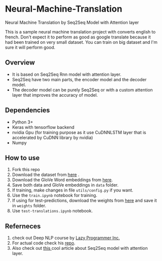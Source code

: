 # Neural-Machine-Translation
Neural Machine Translation by Seq2Seq Model with Attention layer

This is a sample neural machine translation project with converts english to french. Don't expect it to perform as good as google translate because it had been trained on very small dataset. You can train on big dataset and I'm sure it will perform good.

## Overview
* It is based on Seq2Seq Rnn model with attention layer.<br/>
* Seq2Seq have two main parts, the encoder model and the decoder model. <br/>
* The decoder model can be purely Seq2Seq or with a custom attention layer that improves the accuracy of model.

## Dependencies
* Python 3+
* Keras with tensorflow backend
* nvidia Gpu (for training purpose as it use CuDNNLSTM layer that is accelerated by CuDNN library by nvidia)
* Numpy

## How to use
1. Fork this repo
2. Download the dataset from <a href='https://github.com/susanli2016/NLP-with-Python/tree/master/data'>here</a> .
3. Download the GloVe Word embeddings from <a href='http://nlp.stanford.edu/data/glove.6B.zip'> here</a>.
4. Save both data and GloVe embeddings in ```data``` folder.
5. If training, make changes in file ```utils/config.py``` if you want.
6. Use the ```train.ipynb``` notebook for training.
7. If using for test-predictions, download the weights from <a href='https://drive.google.com/open?id=1x47sdloj6Ah6F7F7YvPZLRD8Pie7zsu8'>here</a> and save it in ```weights``` folder.
8. Use ```test-translations.ipynb``` notebook.

## Referneces
1. check out Deep NLP course by <a href='https://www.udemy.com/deep-learning-advanced-nlp/'> Lazy Programmer Inc. </a>
2. For actual code check his <a href='https://github.com/lazyprogrammer/machine_learning_examples'> repo</a>.
3. Also check out <a href='https://machinelearningmastery.com/encoder-decoder-attention-sequence-to-sequence-prediction-keras/'> this </a> cool article about Seq2Seq model with attention layer.
 

